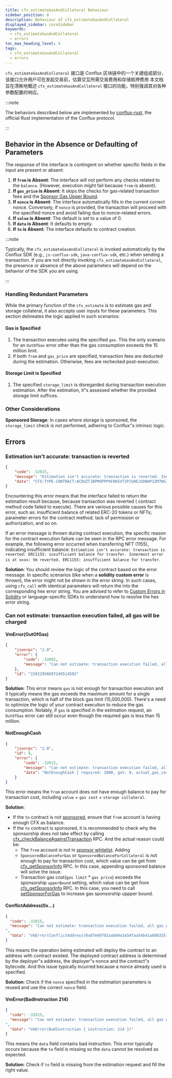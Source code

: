 ```yaml
---
title: cfx_estimateGasAndCollateral Behaviour
sidebar_position: 8
description: Behaviour of cfx_estimateGasAndCollateral
displayed_sidebar: coreSidebar
keywords:
  - cfx_estimateGasAndCollateral
  - errors
toc_max_heading_level: 4
tags:
  - cfx_estimateGasAndCollateral
  - errors
---
```


`cfx_estimateGasAndCollateral` 接口是 Conflux 区块链中的一个关键组成部分，该接口允许用户可在发起交易前，估算交互所需交易费用和存储抵押费用 本文档旨在清晰地概述 `cfx_estimateGasAndCollateral` 接口的功能，特别强调其对各种参数配置的响应。

:::note

The behaviors described below are implemented by [conflux-rust](https://github.com/Conflux-Chain/conflux-rust), the official Rust implementation of the Conflux protocol.

:::

## Behavior in the Absence or Defaulting of Parameters

The response of the interface is contingent on whether specific fields in the input are present or absent:

1. **If `from` is Absent**: The interface will not perform any checks related to the `balance`. (However, execution might fail because `from` is absent).
2. **If `gas_price` is Absent**: It skips the checks for gas-related transaction fees and the [Sponsor Gas Upper Bound](../../../core-space-basics/internal-contracts/sponsor-whitelist-control.md).
3. **If `nonce` is Absent**: The interface automatically fills in the current correct nonce. Conversely, if `nonce` is provided, the transaction will proceed with the specified nonce and avoid failing due to nonce-related errors.
4. **If `value` is Absent**: The default is set to a value of 0.
5. **If `data` is Absent**: It defaults to empty.
6. **If `to` is Absent**: The interface defaults to contract creation.

:::note

Typically, the `cfx_estimateGasAndCollateral` is invoked automatically by the Conflux SDK (e.g., `js-conflux-sdk`, `java-conflux-sdk`, etc.) when sending a transaction. If you are not directly invoking `cfx_estimateGasAndCollateral`, the presence or absence of the above parameters will depend on the behavior of the SDK you are using.

:::

### Handling Redundant Parameters

While the primary function of the `cfx_estimate` is to estimate gas and storage collateral, it also accepts user inputs for these parameters. This section delineates the logic applied in such scenarios:

#### Gas is Specified

1. The transaction executes using the specified `gas`. This the only scenario for an `OutOfGas` error other than the gas consumption exceeds the 15 million limit.
2. If both `from` and `gas_price` are specified, transaction fees are deducted during the estimation. Otherwise, fees are rechecked post-execution.

#### Storage Limit is Specified

1. The specified `storage_limit` is disregarded during transaction execution estimation. After the estimation, it"s assessed whether the provided storage limit suffices.

### Other Considerations

**Sponsored Storage**: In cases where storage is sponsored, the `storage_limit` check is not performed, adhering to Conflux"s intrinsic logic.

## Errors

### Estimation isn't accurate: transaction is reverted

```json
{
    "code": -32015,
    "message": "Estimation isn't accurate: transaction is reverted. Innermost error is at CFX:TYPE.CONTRACT:ACDUZTJBPM9PPP9F0K5VT3PJU0EJUDNHP2ZM7WS35N: Vm reverted. .",
    "data": "CFX:TYPE.CONTRACT:ACDUZTJBPM9PPP9F0K5VT3PJU0EJUDNHP2ZM7WS35N: Vm reverted. \nCFX:TYPE.CONTRACT:ACD5E6SPRGMDVG15FDXF2B8AH7DAN7GMZAGXA10EPZ: Vm reverted. "
}
```

Encountering this error means that the interface failed to return the estimation result because, because transaction was reverted ( contract method code failed to execute). There are various possible causes for this error, such as: insufficient balance of related ERC-20 tokens or NFTs; parameter errors for the contract method; lack of permission or authorization, and so on.

If an error message is thrown during contract execution, the specific reason for the contract execution failure can be seen in the RPC error message. For example, the following error occurred when transferring NFT (1155), indicating insufficient balance: `Estimation isn't accurate: transaction is reverted: ERC1155: insufficient balance for transfer. Innermost error is at xxxx: Vm reverted. ERC1155: insufficient balance for transfer`.

**Solution**: You should review the logic of the contract based on the error message. In specific scenarios (like when a **solidity custom error** is thrown), the error might not be shown in the error string. In such cases, using `cfx_call` with identical parameters will return the into the corresponding hex error string. You are advised to refer to [Custom Errors in Solidity](https://soliditylang.org/blog/2021/04/21/custom-errors/) or language-specific SDKs to understand how to resolve the hex error string.

### Can not estimate: transaction execution failed, all gas will be charged

#### VmError(OutOfGas)

```json
{
    "jsonrpc": "2.0",
    "error": {
        "code": -32602,
        "message": "Can not estimate: transaction execution failed, all gas will be charged (execution error: VmError(OutOfGas))"
    },
    "id": "15922956697249514502"
}
```

**Solution**: This error means `gas` is not enough for transaction execution and it typically means the gas exceeds the maximum amount for a single transaction, which is half of the block gas limit (15,000,000). There's a need to optimize the logic of your contract execution to reduce the gas consumption. Notably, if `gas` is specified in the estimation request, an `OutOfGas` error can still occur even though the required gas is less than 15 million.

#### NotEnoughCash

```json
{
    "jsonrpc": "2.0",
    "id": 8,
    "error": {
        "code": -32015,
        "message": "Can not estimate: transaction execution failed, all gas will be charged (execution error: NotEnoughCash { required: 1000, got: 0, actual_gas_cost: 0, max_storage_limit_cost: 0 })",
        "data": "NotEnoughCash { required: 1000, got: 0, actual_gas_cost: 0, max_storage_limit_cost: 0 }"
    }
}
```

This error means the `from` account does not have enough balance to pay for transaction cost, including `value` + `gas cost` + `storage collateral`.

**Solution**:

- If the `to` contract is not [sponsored](../../../core-space-basics/internal-contracts/sponsor-whitelist-control.md), ensure that `from` account is having enough CFX as balance.
- If the `to` contract is sponsored, it is recommended to check why the sponsorship does not take effect by calling [cfx_checkBalanceAgainstTransaction](../cfx-namespace.md#cfx_checkbalanceagainsttransaction) RPC. And the actual reason could be:
  - The `from` account is not in [sponsor whitelist](../../../core-space-basics/internal-contracts/sponsor-whitelist-control.md#whitelist-maintenance). Adding
  - `SponsoredBalanceForGas` or `SponsoredBalanceForCollateral` is not enough to pay for transaction cost, which value can be get from [cfx_getSponsorInfo](../cfx-namespace.md#cfx_getsponsorinfo) RPC. In this case, appending sponsored balance will solve the issue.
  - Transaction gas cost(`gas limit` \* `gas price`) exceeds the sponsorship `upperBound` setting, which value can be get from [cfx_getSponsorInfo](../cfx-namespace.md#cfx_getsponsorinfo) RPC. In this case, you need to call [setSponsorForGas](../../../core-space-basics/internal-contracts/sponsor-whitelist-control#setsponsorforgas-and-setsponsorforcollateral-behavior) to increase gas sponsorship uppper bound.

#### ConflictAddress(0x...)

```json
{
  "code": -32015,
  "message": "Can not estimate: transaction execution failed, all gas will be charged (execution error: VmError(ConflictAddress(0x87e69792aab04a1e54faa54b41a688335199c1bb)))
",
  "data": "VmError(ConflictAddress(0x87e69792aab04a1e54faa54b41a688335199c1bb))"
}
```

This means the operation being estimated will deploy the contract to an address with contract existed. The deployed contract address is determined by the deployer"s address, the deployer"s nonce and the contract"s bytecode. And this issue typically incurred because a nonce already used is specified.

**Solution**: Check if the `nonce` specified in the estimation parameters is reused and use the correct `nonce` field.

#### VmError(BadInstruction 214)

```json
{
  "code": -32015,
  "message": "Can not estimate: transaction execution failed, all gas will be charged (execution error: VmError(BadInstruction { instruction: 214 }))
",
  "data": "VmError(BadInstruction { instruction: 214 })"
}
```

This means the `data` field contains bad instruction. This error typically occurs because the `to` field is missing so the `data` cannot be resolved as expected.

**Solution**: Check if `to` field is missing from the estimation request and fill the right value.
